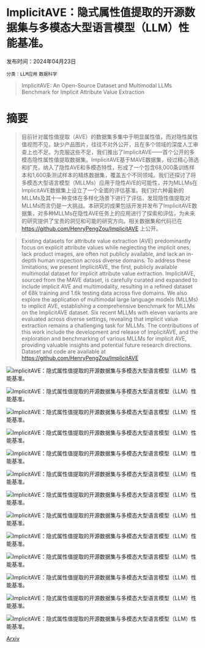 # ImplicitAVE：隐式属性值提取的开源数据集与多模态大型语言模型（LLM）性能基准。

发布时间：2024年04月23日

`分类：LLM应用` `数据科学`

> ImplicitAVE: An Open-Source Dataset and Multimodal LLMs Benchmark for Implicit Attribute Value Extraction

# 摘要

> 目前针对属性值提取（AVE）的数据集多集中于明显属性值，而对隐性属性值视而不见，缺少产品图片，往往不对外公开，且在多个领域的深度人工审查上也不足。为克服这些不足，我们推出了ImplicitAVE——首个公开的多模态隐性属性值提取数据集。ImplicitAVE基于MAVE数据集，经过精心筛选和扩充，纳入了隐性AVE和多模态特性，形成了一个包含68,000条训练样本和1,600条测试样本的精炼数据集，覆盖五个不同领域。我们还探讨了将多模态大型语言模型（MLLMs）应用于隐性AVE的可能性，并为MLLMs在ImplicitAVE数据集上设立了一个全面的评估基准。我们对六种最新的MLLMs及其十一种变体在多样化场景下进行了评估，发现隐性值提取对MLLMs而言仍是一大挑战。本研究的成果包括开发并发布了ImplicitAVE数据集，对多种MLLMs在隐性AVE任务上的应用进行了探索和评估，为未来的研究提供了宝贵的洞见和可能的研究方向。相关数据集和代码已在 https://github.com/HenryPengZou/ImplicitAVE 上公开。

> Existing datasets for attribute value extraction (AVE) predominantly focus on explicit attribute values while neglecting the implicit ones, lack product images, are often not publicly available, and lack an in-depth human inspection across diverse domains. To address these limitations, we present ImplicitAVE, the first, publicly available multimodal dataset for implicit attribute value extraction. ImplicitAVE, sourced from the MAVE dataset, is carefully curated and expanded to include implicit AVE and multimodality, resulting in a refined dataset of 68k training and 1.6k testing data across five domains. We also explore the application of multimodal large language models (MLLMs) to implicit AVE, establishing a comprehensive benchmark for MLLMs on the ImplicitAVE dataset. Six recent MLLMs with eleven variants are evaluated across diverse settings, revealing that implicit value extraction remains a challenging task for MLLMs. The contributions of this work include the development and release of ImplicitAVE, and the exploration and benchmarking of various MLLMs for implicit AVE, providing valuable insights and potential future research directions. Dataset and code are available at https://github.com/HenryPengZou/ImplicitAVE

![ImplicitAVE：隐式属性值提取的开源数据集与多模态大型语言模型（LLM）性能基准。](../../../paper_images/2404.15592/x1.png)

![ImplicitAVE：隐式属性值提取的开源数据集与多模态大型语言模型（LLM）性能基准。](../../../paper_images/2404.15592/x2.png)

![ImplicitAVE：隐式属性值提取的开源数据集与多模态大型语言模型（LLM）性能基准。](../../../paper_images/2404.15592/x3.png)

![ImplicitAVE：隐式属性值提取的开源数据集与多模态大型语言模型（LLM）性能基准。](../../../paper_images/2404.15592/x4.png)

![ImplicitAVE：隐式属性值提取的开源数据集与多模态大型语言模型（LLM）性能基准。](../../../paper_images/2404.15592/x5.png)

![ImplicitAVE：隐式属性值提取的开源数据集与多模态大型语言模型（LLM）性能基准。](../../../paper_images/2404.15592/x6.png)

![ImplicitAVE：隐式属性值提取的开源数据集与多模态大型语言模型（LLM）性能基准。](../../../paper_images/2404.15592/x7.png)

![ImplicitAVE：隐式属性值提取的开源数据集与多模态大型语言模型（LLM）性能基准。](../../../paper_images/2404.15592/x8.png)

![ImplicitAVE：隐式属性值提取的开源数据集与多模态大型语言模型（LLM）性能基准。](../../../paper_images/2404.15592/x9.png)

![ImplicitAVE：隐式属性值提取的开源数据集与多模态大型语言模型（LLM）性能基准。](../../../paper_images/2404.15592/x10.png)

![ImplicitAVE：隐式属性值提取的开源数据集与多模态大型语言模型（LLM）性能基准。](../../../paper_images/2404.15592/x11.png)

![ImplicitAVE：隐式属性值提取的开源数据集与多模态大型语言模型（LLM）性能基准。](../../../paper_images/2404.15592/x12.png)

![ImplicitAVE：隐式属性值提取的开源数据集与多模态大型语言模型（LLM）性能基准。](../../../paper_images/2404.15592/x13.png)

[Arxiv](https://arxiv.org/abs/2404.15592)